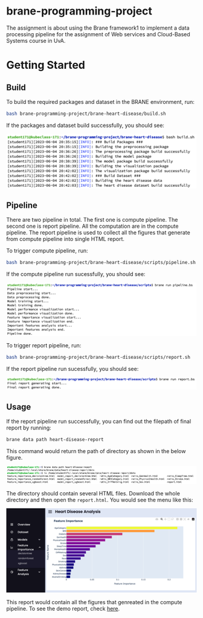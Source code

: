 # brane-programming-project
The assignment is about using the Brane framework1 to implement a data processing pipeline for the assignment of Web services and Cloud-Based Systems course in UvA.





# Getting Started
## Build
To build the required packages and dataset in the BRANE environment, run:
```bash
bash brane-programming-project/brane-heart-disease/build.sh
```

If the packages and dataset build successfully, you should see:

<img src="https://github.com/nightmare224/brane-programming-project/blob/master/docs/images/build.png" alt="build"/>

## Pipeline

There are two pipeline in total. The first one is compute pipeline. The second one is report pipeline. All the computation are in the compute pipeline. The report pipeline is used to collect all the figures that generate from compute pipeline into single HTML report.

To trigger compute pipeline, run:

```bash
bash brane-programming-project/brane-heart-disease/scripts/pipeline.sh
```

If the compute pipeline run sucessfully, you should see:

<img src="https://github.com/nightmare224/brane-programming-project/blob/master/docs/images/compute_pipeline.png" alt="compute_pipeline"/>

To trigger report pipeline, run:

```bash
bash brane-programming-project/brane-heart-disease/scripts/report.sh
```

If the report pipeline run sucessfully, you should see:

<img src="https://github.com/nightmare224/brane-programming-project/blob/master/docs/images/report_pipeline.png" alt="report_pipeline"/>

## Usage

If the report pipeline run successfully,  you can find out the filepath of final report by running:

```bash
brane data path heart-disease-report
```

This command would return the path of directory as shown in the below figure.

<img src="https://github.com/nightmare224/brane-programming-project/blob/master/docs/images/report_directory.png" alt="report_pipeline"/>

The directory should contain several HTML files. Download the whole directory and then open the `report.html`. You would see the menu like this:

<img src="https://github.com/nightmare224/brane-programming-project/blob/master/docs/images/report_menu.png" alt="report_menu"/>

This report would contain all the figures that genreated in the compute pipeline. To see the demo report, check [here](https://github.com/nightmare224/brane-programming-project/blob/master/docs/report/).
